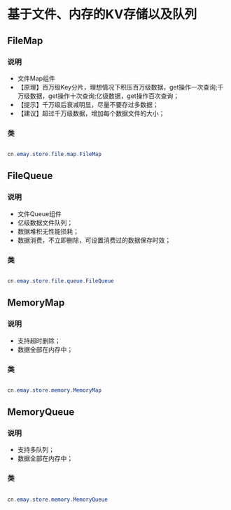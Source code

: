 # 基于文件、内存的KV存储以及队列

## FileMap

### 说明

 * 文件Map组件
 * 【原理】百万级Key分片，理想情况下积压百万级数据，get操作一次查询;千万级数据，get操作十次查询;亿级数据，get操作百次查询；
 * 【提示】千万级后衰减明显，尽量不要存过多数据；
 * 【建议】超过千万级数据，增加每个数据文件的大小；

### 类

```java

cn.emay.store.file.map.FileMap 

```

	
## FileQueue

### 说明

 * 文件Queue组件
 * 亿级数据文件队列；
 * 数据堆积无性能损耗；
 * 数据消费，不立即删除，可设置消费过的数据保存时效；

### 类

```java

cn.emay.store.file.queue.FileQueue 

```

	
## MemoryMap

### 说明

 * 支持超时删除；
 * 数据全部在内存中；

### 类

```java

cn.emay.store.memory.MemoryMap 

```

	

## MemoryQueue

### 说明

 * 支持多队列；
 * 数据全部在内存中；

### 类

```java

cn.emay.store.memory.MemoryQueue 

```
